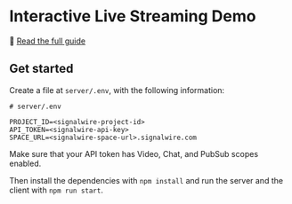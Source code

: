 # Interactive Live Streaming Demo

📖 [Read the full guide](https://developer.signalwire.com/guides/video/interactive-live-streaming)

## Get started

Create a file at `server/.env`, with the following information:

```
# server/.env

PROJECT_ID=<signalwire-project-id>
API_TOKEN=<signalwire-api-key>
SPACE_URL=<signalwire-space-url>.signalwire.com
```

Make sure that your API token has Video, Chat, and PubSub scopes enabled.

Then install the dependencies with `npm install` and run the server and the client with `npm run start`.
